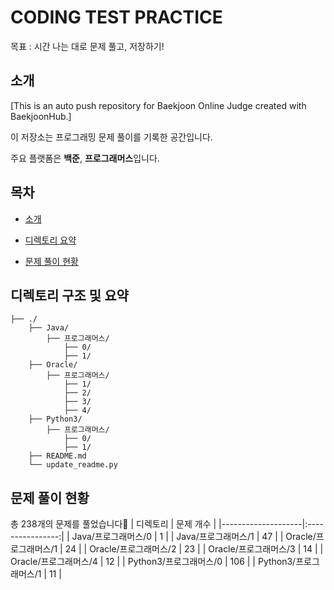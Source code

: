 # CODING TEST PRACTICE 

목표 : 시간 나는 대로 문제 풀고, 저장하기! 
## 소개
[This is an auto push repository for Baekjoon Online Judge created with BaekjoonHub.]

이 저장소는 프로그래밍 문제 풀이를 기록한 공간입니다.

주요 플랫폼은 **백준**, **프로그래머스**입니다.

## 목차
- [소개](#소개)
- [디렉토리 요약](#디렉토리-구조-및-요약)

- [문제 풀이 현황](#문제-풀이-현황)
## 디렉토리 구조 및 요약
```
├── ./
    ├── Java/
        ├── 프로그래머스/
            ├── 0/
            ├── 1/
    ├── Oracle/
        ├── 프로그래머스/
            ├── 1/
            ├── 2/
            ├── 3/
            ├── 4/
    ├── Python3/
        ├── 프로그래머스/
            ├── 0/
            ├── 1/
    ├── README.md
    └── update_readme.py
```
## 문제 풀이 현황
총 238개의 문제를 풀었습니다🫶
| 디렉토리           | 문제 개수 |
|--------------------|:----------------:|
| Java/프로그래머스/0 | 1 |
| Java/프로그래머스/1 | 47 |
| Oracle/프로그래머스/1 | 24 |
| Oracle/프로그래머스/2 | 23 |
| Oracle/프로그래머스/3 | 14 |
| Oracle/프로그래머스/4 | 12 |
| Python3/프로그래머스/0 | 106 |
| Python3/프로그래머스/1 | 11 |

